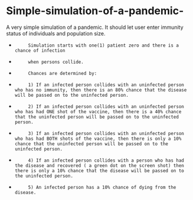 # Simple-simulation-of-a-pandemic-
A very simple simulation of a pandemic. It should let user enter immunity status of individuals and population size.
 * 			Simulation starts with one(1) patient zero and there is a chance of infection
 * 		    when persons collide.
 *          Chances are determined by:
 *          1) If an infected person collides with an uninfected person who has no immunity, then there is an 80% chance that the disease will be passed on to the uninfected person.
 *			2) If an infected person collides with an uninfected person who has had ONE shot of the vaccine, then there is a 40% chance that the uninfected person will be passed on to the uninfected person.
 *			3) If an infected person collides with an uninfected person who has had BOTH shots of the vaccine, then there is only a 10% chance that the uninfected person will be passed on to the uninfected person.
 *			4) If an infected person collides with a person who has had the disease and recovered ( a green dot on the screen shot) then there is only a 10% chance that the disease will be passed on to the uninfected person.
 *			5) An infected person has a 10% chance of dying from the disease.
